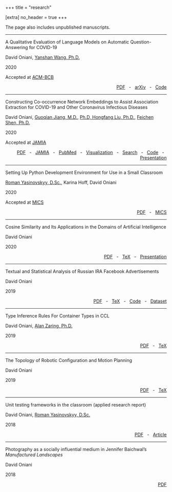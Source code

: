 +++
title = "research"

[extra]
no_header = true
+++

The page also includes unpublished manuscripts.

---

A Qualitative Evaluation of Language Models on Automatic Question-Answering for
COVID-19

David Oniani, [Yanshan Wang, Ph.D.][yanshan_wang]

2020

Accepted at [ACM-BCB][acm_bcb]

<div style="text-align: right;">
  <a href="qualitative-evaluation-language-models-covid-19.pdf">PDF</a>
  &nbsp; - &nbsp;
  <a href="https://arxiv.org/abs/2006.10964">arXiv</a>
  &nbsp; - &nbsp;
  <a href="https://github.com/oniani/covid-19-chatbot">Code</a>
</div>

---

Constructing Co-occurrence Network Embeddings to Assist Association Extraction
for COVID-19 and Other Coronavirus Infectious Diseases

David Oniani,
[Guoqian Jiang, M.D.][guoqian_jiang],
[Ph.D, Hongfang Liu, Ph.D.][hongfang_liu],
[Feichen Shen, Ph.D.][feichen_shen]

2020

Accepted at [JAMIA][jamia]

<div style="text-align: right;">
  <a href="co-occurence-network-embeddings.pdf">PDF</a>
  &nbsp; - &nbsp;
  <a href="https://academic.oup.com/jamia/advance-article/doi/10.1093/jamia/ocaa117/5847598">JAMIA</a>
  &nbsp; - &nbsp;
  <a href="https://pubmed.ncbi.nlm.nih.gov/32458963/?dopt=Abstract">PubMed</a>
  &nbsp; - &nbsp;
  <a href="https://www.davidoniani.com/covid-19-network/">Visualization</a>
  &nbsp; - &nbsp;
  <a href="https://www.davidoniani.com/covid-19-network-search/">Search</a>
  &nbsp; - &nbsp;
  <a href="https://github.com/oniani/covid-19-network">Code</a>
  &nbsp; - &nbsp;
  <a href="co-occurence-network-embeddings-presentation.pdf">Presentation</a>
</div>

---

Setting Up Python Development Environment for Use in a Small Classroom

[Roman Yasinovskyy, D.Sc.][roman_yasinovskyy], Karina Hoff, David Oniani

2020

Accepted at [MICS][mics]

<div style="text-align: right;">
  <a href="mics2020-paper.pdf">PDF</a>
  &nbsp; - &nbsp;
  <a href="http://www.micsymposium.org/mics_2020_Proceedings/MICS_2020_Proceedings.htm">MICS</a>
</div>

---

Cosine Similarity and Its Applications in the Domains of Artificial Intelligence

David Oniani

2020

<div style="text-align: right;">
  <a href="cosine-similarity-and-ai.pdf">PDF</a>
  &nbsp; - &nbsp;
  <a href="https://github.com/oniani/cosine-similarity-and-ai/tree/master/paper">TeX</a>
  &nbsp; - &nbsp;
  <a href="cosine-similarity-and-ai-presentation.pdf">Presentation</a>
</div>

---

Textual and Statistical Analysis of Russian IRA Facebook Advertisements

David Oniani

2019

<div style="text-align: right;">
  <a href="ira-analysis.pdf">PDF</a>
  &nbsp; - &nbsp;
  <a href="https://github.com/oniani/ira-analysis/tree/master/paper">TeX</a>
  &nbsp; - &nbsp;
  <a href="https://github.com/oniani/ira-analysis">Code</a>
  &nbsp; - &nbsp;
  <a href="https://www.davidoniani.com/datasets#russian-internet-research-agency-ira-facebook-advertisements-datasets">Dataset</a>
</div>

---

Type Inference Rules For Container Types in CCL

David Oniani, [Alan Zaring, Ph.D.][alan_zaring]

2019

<div style="text-align: right;">
  <a href="ccl-rules.pdf">PDF</a>
  &nbsp; - &nbsp;
  <a href="https://github.com/oniani/ccl-container-types/tree/master/paper">TeX</a>
</div>

---

The Topology of Robotic Configuration and Motion Planning

David Oniani

2019

<div style="text-align: right;">
  <a href="agv-paper.pdf">PDF</a>
  &nbsp; - &nbsp;
  <a href="https://github.com/oniani/ugmath/tree/master/Topology/agv-paper">TeX</a>
</div>

---

Unit testing frameworks in the classroom (applied research report)

David Oniani, [Roman Yasinovskyy, D.Sc.][roman_yasinovskyy]

2018

<div style="text-align: right;">
  <a href="summer-2018-research-report.pdf">PDF</a>
  &nbsp; - &nbsp;
  <a href="https://www.luther.edu/headlines/?story_id=819818">Article</a>
</div>

---

Photography as a socially influential medium in Jennifer Baichwal’s _Manufactured Landscapes_

David Oniani

2018

<div style="text-align: right;">
  <a href="baichwal-manufactured-landscapes.pdf">PDF</a>
</div>

[alan_zaring]: https://www.luther.edu/computer-science/faculty/
[feichen_shen]: https://www.mayo.edu/research/faculty/shen-feichen-ph-d/bio-20238745
[guoqian_jiang]: https://www.mayo.edu/research/faculty/jiang-guoqian-m-d-ph-d/bio-00093912
[hongfang_liu]: https://www.mayo.edu/research/faculty/liu-hongfang-ph-d/bio-00055092
[roman_yasinovskyy]: https://www.luther.edu/computer-science/faculty/
[yanshan_wang]: https://www.mayo.edu/research/faculty/wang-yanshan-ph-d/bio-20199713

[acm_bcb]: https://acm-bcb.org/
[jamia]: https://academic.oup.com/jamia
[mics]: http://www.micsymposium.org/mics2020/
